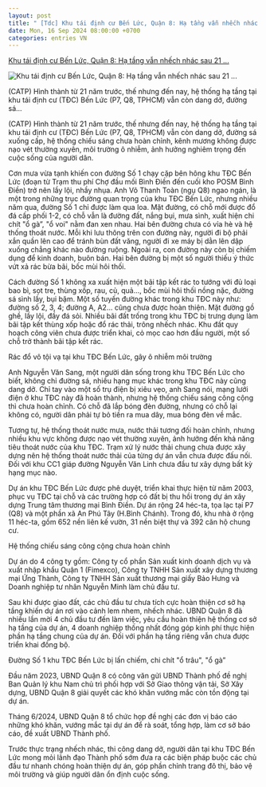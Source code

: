 ```yaml
---
layout: post
title: " [Tdc] Khu tái định cư Bến Lức, Quận 8: Hạ tầng vẫn nhếch nhác sau 21 ..."
date: Mon, 16 Sep 2024 08:00:00 +0700
categories: entries VN
---
```

[Khu tái định cư Bến Lức, Quận 8: Hạ tầng vẫn nhếch nhác sau 21 ...](https://congan.com.vn/thong-tin-ban-doc/ha-tang-van-nhech-nhac-sau-21-nam-hinh-thanh_167301.html)

![Khu tái định cư Bến Lức, Quận 8: Hạ tầng vẫn nhếch nhác sau 21 ...](https://cloud.tienlenquyetthang.com/thumbnail/CATP-480-2024-9-15/13-2_1157_694_291.jpg)

(CATP) Hình thành từ 21 năm trước, thế nhưng đến nay, hệ thống hạ tầng tại khu tái định cư (TĐC) Bến Lức (P7, Q8, TPHCM) vẫn còn dang dở, đường sá...

(CATP) Hình thành từ 21 năm trước, thế nhưng đến nay, hệ thống hạ tầng tại khu tái định cư (TĐC) Bến Lức (P7, Q8, TPHCM) vẫn còn dang dở, đường sá xuống cấp, hệ thống chiếu sáng chưa hoàn chỉnh, kênh mương không được nạo vét thường xuyên, môi trường ô nhiễm, ảnh hưởng nghiêm trọng đến cuộc sống của người dân.

Cơn mưa vừa tạnh khiến con đường Số 1 chạy cặp bên hông khu TĐC Bến Lức (đoạn từ Trạm thu phí Chợ đầu mối Bình Điền đến cuối kho POSM Bình Điền) trở nên lầy lội, nhầy nhụa. Anh Võ Thanh Toàn (ngụ Q8) ngao ngán, là một trong những trục đường quan trọng của khu TĐC Bến Lức, nhưng nhiều năm qua, đường Số 1 chỉ được làm qua loa. Mặt đường, có chỗ mới được đổ đá cấp phối 1-2, có chỗ vẫn là đường đất, nắng bụi, mưa sình, xuất hiện chi chít "ổ gà”, "ổ voi" nằm đan xen nhau. Hai bên đường chưa có vỉa hè và hệ thống thoát nước. Mỗi khi lưu thông trên con đường này, người đi bộ phải xắn quần lên cao để tránh bùn đất văng, người đi xe máy bị dằn lên dập xuống chẳng khác nào đường ruộng. Ngoài ra, con đường này còn bị chiếm dụng để kinh doanh, buôn bán. Hai bên đường bị một số người thiếu ý thức vứt xả rác bừa bãi, bốc mùi hôi thối.

Cách đường Số 1 không xa xuất hiện một bãi tập kết rác to tướng với đủ loại bao bì, sọt tre, thùng xốp, rau, củ, quả..., bốc mùi hôi thối nồng nặc, đường sá sình lầy, bụi bặm. Một số tuyến đường khác trong khu TĐC này như: đường số 2, 3, 4; đường A, A2... cũng chưa được hoàn thiện. Mặt đường gồ ghề, lầy lội, đầy đá sỏi. Nhiều bãi đất trống trong khu TĐC bị trưng dụng làm bãi tập kết thùng xốp hoặc đổ rác thải, trông nhếch nhác. Khu đất quy hoạch công viên chưa được triển khai, cỏ mọc cao hơn đầu người, một số chỗ trở thành bãi tập kết rác.

Rác đổ vô tội vạ tại khu TĐC Bến Lức, gây ô nhiễm môi trường

Anh Nguyễn Văn Sang, một người dân sống trong khu TĐC Bến Lức cho biết, không chỉ đường sá, nhiều hạng mục khác trong khu TĐC này cũng dang dở. Chỉ tay vào một số trụ điện bị xiêu vẹo, anh Sang nói, mạng lưới điện ở khu TĐC này đã hoàn thành, nhưng hệ thống chiếu sáng công cộng thì chưa hoàn chỉnh. Có chỗ đã lắp bóng đèn đường, nhưng có chỗ lại không có, người dân phải tự bỏ tiền ra mua dây, mua bóng đèn về mắc.

Tương tự, hệ thống thoát nước mưa, nước thải tương đối hoàn chỉnh, nhưng nhiều khu vực không được nạo vét thường xuyên, ảnh hưởng đến khả năng tiêu thoát nước của khu TĐC. Trạm xử lý nước thải chung chưa được xây dựng nên hệ thống thoát nước thải của từng dự án vẫn chưa được đấu nối. Đối với khu CC1 giáp đường Nguyễn Văn Linh chưa đầu tư xây dựng bất kỳ hạng mục nào.

Dự án khu TĐC Bến Lức được phê duyệt, triển khai thực hiện từ năm 2003, phục vụ TĐC tại chỗ và các trường hợp có đất bị thu hồi trong dự án xây dựng Trung tâm thương mại Bình Điền. Dự án rộng 24 héc-ta, tọa lạc tại P7 (Q8) và một phần xã An Phú Tây (H.Bình Chánh). Trong đó, khu nhà ở rộng 11 héc-ta, gồm 652 nền liên kế vườn, 31 nền biệt thự và 392 căn hộ chung cư.

Hệ thống chiếu sáng công cộng chưa hoàn chỉnh

Dự án do 4 công ty gồm: Công ty cổ phần Sản xuất kinh doanh dịch vụ và xuất nhập khẩu Quận 1 (Fimexco), Công ty TNHH Sản xuất xây dựng thương mại Ứng Thành, Công ty TNHH Sản xuất thương mại giấy Bảo Hưng và Doanh nghiệp tư nhân Nguyễn Minh làm chủ đầu tư.

Sau khi được giao đất, các chủ đầu tư chưa tích cực hoàn thiện cơ sở hạ tầng khiến dự án rơi vào cảnh lem nhem, nhếch nhác. UBND Quận 8 đã nhiều lần mời 4 chủ đầu tư đến làm việc, yêu cầu hoàn thiện hệ thống cơ sở hạ tầng của dự án, 4 doanh nghiệp thống nhất đóng góp kinh phí thực hiện phần hạ tầng chung của dự án. Đối với phần hạ tầng riêng vẫn chưa được triển khai đồng bộ.

Đường Số 1 khu TĐC Bến Lức bị lấn chiếm, chi chít "ổ trâu", "ổ gà”

Đầu năm 2023, UBND Quận 8 có công văn gửi UBND Thành phố đề nghị Ban Quản lý khu Nam chủ trì phối hợp với Sở Giao thông vận tải, Sở Xây dựng, UBND Quận 8 giải quyết các khó khăn vướng mắc còn tồn động tại dự án.

Tháng 6/2024, UBND Quận 8 tổ chức họp đề nghị các đơn vị báo cáo những khó khăn, vướng mắc tại dự án để rà soát, tổng hợp, làm cơ sở báo cáo, đề xuất UBND Thành phố.

Trước thực trạng nhếch nhác, thi công dang dở, người dân tại khu TĐC Bến Lức mong mỏi lãnh đạo Thành phố sớm đưa ra các biện pháp buộc các chủ đầu tư nhanh chóng hoàn thiện dự án, góp phần chỉnh trang đô thị, bảo vệ môi trường và giúp người dân ổn định cuộc sống.

